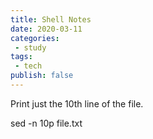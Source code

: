 ```yaml
---
title: Shell Notes
date: 2020-03-11
categories:
 - study
tags:
 - tech
publish: false
---
```


Print just the 10th line of the file.

sed -n 10p file.txt
